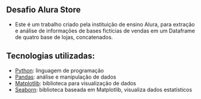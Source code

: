 ## Desafio Alura Store
* Este é um trabalho criado pela instituição de ensino Alura, para extração e análise de informações de bases fictícias de vendas em um Dataframe de quatro base de lojas, concatenados.

## Tecnologias utilizadas:

* [Python](https://www.python.org/): linguagem de programação
* [Pandas](https://pandas.pydata.org/): análise e manipulação de dados
* [Matplotlib](https://matplotlib.org/): biblioteca para visualização de dados
* [Seaborn](https://seaborn.pydata.org/): biblioteca baseada em Matplotlib, visualiza dados estatísticos
